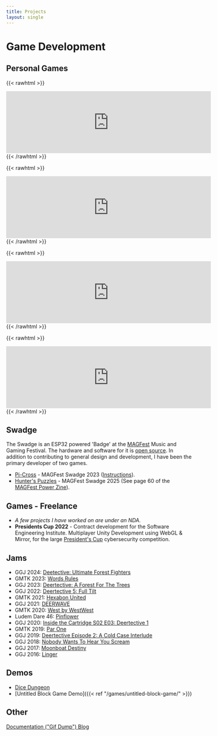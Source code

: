 ```yaml
---
title: Projects
layout: single
---
```

# Game Development

## Personal Games

{{< rawhtml >}}
<iframe src="https://itch.io/embed/265003?linkback=true&amp;dark=true" width="552" height="167" frameborder="0"><a href="https://blooper.itch.io/shadowbright">Shadowbright by Hunter Dyar</a></iframe>
{{< /rawhtml >}}

{{< rawhtml >}}
<iframe src="https://itch.io/embed/393898?dark=true" width="552" height="167" frameborder="0"><a href="https://blooper.itch.io/tiny-hearts">Tiny Hearts by Hunter Dyar</a></iframe>
{{< /rawhtml >}}

{{< rawhtml >}}
<iframe src="https://itch.io/embed/872185?dark=true" width="552" height="167" frameborder="0"><a href="https://blooper.itch.io/pipes">Pipes by Hunter Dyar</a></iframe>
{{< /rawhtml >}}

{{< rawhtml >}}
<iframe frameborder="0" src="https://itch.io/embed/2470877" width="552" height="167"><a href="https://blooper.itch.io/zoomy-cat">Zoomy Cat! by Hunter Dyar</a></iframe>
{{< /rawhtml >}}

## Swadge
The Swadge is an ESP32 powered 'Badge' at the [MAGFest](https://www.magfest.org/) Music and Gaming Festival. The hardware and software for it is [open source](https://github.com/AEFeinstein/Super-2024-Swadge-FW).
In addition to contributing to general design and development, I have been the primary developer of two games.
- [Pi-Cross](https://swadge.com/super2023/) - MAGFest Swadge 2023 ([Instructions](https://swadge.com/super2023/picross/)).
- [Hunter's Puzzles](https://swadge.com/super2025/) - MAGFest Swadge 2025 (See page 60 of the [MAGFest Power Zine](https://swadge.com/wp-content/uploads/2025/02/MAGFestPower-MAG_zine-Volume-2-January-2025-Digital-Edition-Final.pdf)). 

## Games - Freelance
- *A few projects I have worked on are under an NDA.*
- **Presidents Cup 2022** - Contract development for the Software Engineering Institute. Multiplayer Unity Development using WebGL & Mirror, for the large [President's Cup](https://youtu.be/7-chaYzLmZg) cybersecurity competition.

## Jams
- GGJ 2024: [Deetective: Ultimate Forest Fighters](https://globalgamejam.org/games/2024/deertective-ultimate-forest-fighters-4)
- GMTK 2023: [Words Rules](https://blooper.itch.io/words-rules)
- GGJ 2023: [Deertective: A Forest For The Trees](https://blooper.itch.io/deertective-forest-for-the-trees)
- GGJ 2022: [Deertective 5: Full Tilt](https://blooper.itch.io/deertective-5-full-tilt)
- GMTK 2021: [Hexabon United](https://blooper.itch.io/hexabon-united)
- GGJ 2021: [DEERWAVE](https://em-grossman.itch.io/deerwave)
- GMTK 2020: [West by WestWest](https://blooper.itch.io/west-by-westwest)
- Ludem Dare 46: [Pinflower](https://blooper.itch.io/west-by-westwest)
- GGJ 2020: [Inside the Cartridge S02 E03: Deertective 1](https://globalgamejam.org/2020/games/inside-cartridge-s02-e03-deertective-1-4)
- GMTK 2019: [Par One](https://blooper.itch.io/par-one)
- GGJ 2019: [Deertective Episode 2: A Cold Case Interlude](https://globalgamejam.org/2019/games/deertective-episode-2-cold-case-interlude)
- GGJ 2018: [Nobody Wants To Hear You Scream]()
- GGJ 2017: [Moonboat Destiny](https://globalgamejam.org/2017/games/moonboat-destiny)
- GGJ 2016: [Linger](https://globalgamejam.org/2016/games/linger)

## Demos
- [Dice Dungeon](https://blooper.itch.io/dice-dungeon)
- [Untitled Block Game Demo]({{< ref "/games/untitled-block-game/" >}})

## Other
[Documentation ("Gif Dump") Blog](https://www.tumblr.com/brightlightkeepgoing)
